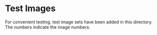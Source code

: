 # Test Images

For convenient testing, test image sets have been added in this directory. The numbers indicate the image numbers.